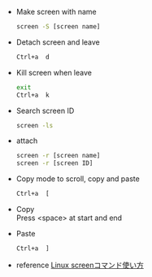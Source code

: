 - Make screen with name
  ```bash
  screen -S [screen name]
  ```

- Detach screen and leave
  ```bash
  Ctrl+a  d
  ```
- Kill screen when leave
  ```bash
  exit
  Ctrl+a  k
  ```
- Search screen ID
  ```bash
  screen -ls
  ```
- attach
  ```bash
  screen -r [screen name]
  screen -r [screen ID]
  ```

- Copy mode to scroll, copy and paste
  ```bash
  Ctrl+a  [
  ```

- Copy \
  Press \<space\> at start and end

- Paste
  ```bash
  Ctrl+a  ]
  ```

- reference
  [Linux screenコマンド使い方](https://qiita.com/hnishi/items/3190f2901f88e2594a5f)
